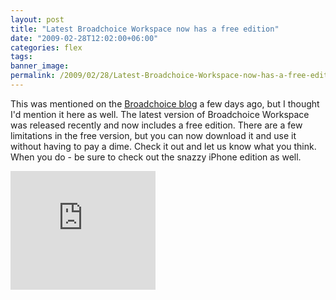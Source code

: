 ```yaml
---
layout: post
title: "Latest Broadchoice Workspace now has a free edition"
date: "2009-02-28T12:02:00+06:00"
categories: flex 
tags: 
banner_image: 
permalink: /2009/02/28/Latest-Broadchoice-Workspace-now-has-a-free-edition
---
```


This was mentioned on the <a href="http://blog.broadchoice.com/index.cfm/2009/2/27/Announcing-Broadchoice-Workspace-Free-Edition">Broadchoice blog</a> a few days ago, but I thought I'd mention it here as well. The latest version of Broadchoice Workspace was released recently and now includes a free edition. There are a few limitations in the free version, but you can now download it and use it without having to pay a dime. Check it out and let us know what you think. When you do - be sure to check out the snazzy iPhone edition as well. 

<iframe width="232" scrolling="no" height="190" frameborder="0" src="https://workspace.broadchoice.com/bcp/install/"></iframe>